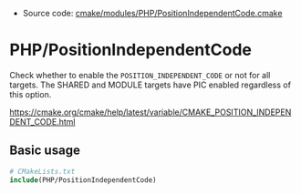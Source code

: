 <!-- This is auto-generated file. -->
* Source code: [cmake/modules/PHP/PositionIndependentCode.cmake](https://github.com/petk/php-build-system/blob/master/cmake/cmake/modules/PHP/PositionIndependentCode.cmake)

# PHP/PositionIndependentCode

Check whether to enable the `POSITION_INDEPENDENT_CODE` or not for all targets.
The SHARED and MODULE targets have PIC enabled regardless of this option.

https://cmake.org/cmake/help/latest/variable/CMAKE_POSITION_INDEPENDENT_CODE.html

## Basic usage

```cmake
# CMakeLists.txt
include(PHP/PositionIndependentCode)
```
